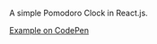 A simple Pomodoro Clock in React.js.  
  
[Example on CodePen](https://codepen.io/happyhappyyay/pen/KEXMjM)
